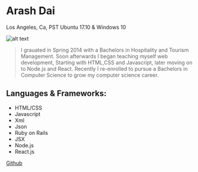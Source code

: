 # Arash Dai
Los Angeles, Ca, PST Ubuntu 17.10 & Windows 10

![alt text](https://avatars1.githubusercontent.com/u/8280071?s=460&v=4 "a picture of me")


> I grauated in Spring 2014 with a Bachelors in Hospitality and Tourism Management.
> Soon afterwards I began teaching myself web development, Starting with HTML,CSS and Javascript, 
> later moving on to Node.js and React. Recently I re-enrolled to pursue a Bachelors in Computer
> Science to grow my computer science career. 

## Languages & Frameworks:
* HTML/CSS
* Javascript
* Xml
* Json
* Ruby on Rails
* JSX
* Node.js
* React.js

[Github](https://github.com/arashdai)
